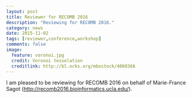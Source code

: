 ```yaml
---
layout: post
title: Reviewer for RECOMB 2016
description: "Reviewing for RECOMB 2016."
category: news
date: 2015-11-02
tags: [reviewer,conference,workshop]
comments: false
image:
  feature: voronoi.jpg
  credit: Voronoi tesselation
  creditlink: http://bl.ocks.org/mbostock/4060366
---
```



I am pleased to be reviewing for RECOMB 2016 on behalf of Marie-France Sagot (http://recomb2016.bioinformatics.ucla.edu/).